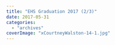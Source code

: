 ```yaml
---
title: "EHS Graduation 2017 (2/3)"
date: 2017-05-31
categories: 
  - "archives"
coverImage: "xCourtneyWalston-14-1.jpg"
---
```



